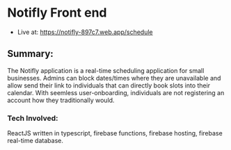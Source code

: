 # Notifly Front end

* Live at: https://notifly-897c7.web.app/schedule

## Summary:
The Notifly application is a real-time scheduling application for small businesses. 
Admins can block dates/times where they are unavailable and allow send their link to individuals that can directly book slots into their calendar.
With seemless user-onboarding, individuals are not registering an account how they traditionally would.

### Tech Involved: 
ReactJS written in typescript, firebase functions, firebase hosting, firebase real-time database.
